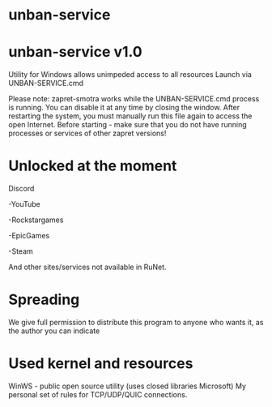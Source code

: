 # unban-service
# unban-service v1.0
Utility for Windows allows unimpeded access to all resources Launch via UNBAN-SERVICE.cmd

Please note: zapret-smotra works while the UNBAN-SERVICE.cmd process is running. You can disable it at any time by closing the window. After restarting the system, you must manually run this file again to access the open Internet.
Before starting - make sure that you do not have running processes or services of other zapret versions!

# Unlocked at the moment
Discord

-YouTube 

-Rockstargames

-EpicGames 

-Steam

And other sites/services not available in RuNet.

# Spreading
We give full permission to distribute this program to anyone who wants it, as the author you can indicate

# Used kernel and resources
WinWS - public open source utility (uses closed libraries Microsoft)
My personal set of rules for TCP/UDP/QUIC connections.
